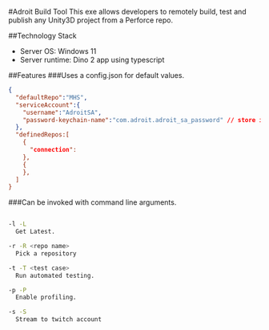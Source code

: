 #Adroit Build Tool
This exe allows developers to remotely build, test and publish any Unity3D project from a Perforce repo.

##Technology Stack
- Server OS: Windows 11
- Server runtime: Dino 2 app using typescript

##Features
###Uses a config.json for default values.
```json 
{
  "defaultRepo":"MHS",
  "serviceAccount":{
    "username":"AdroitSA",
    "password-keychain-name":"com.adroit.adroit_sa_password" // store in windows reg
  },
  "definedRepos:[
    {
      "connection":
    },
    {
    },  
  ]
}
```

###Can be invoked with command line arguments.
  
```bash

-l -L
  Get Latest.

-r -R <repo name>
  Pick a repository

-t -T <test case>
  Run automated testing.

-p -P
  Enable profiling.

-s -S
  Stream to twitch account
```
